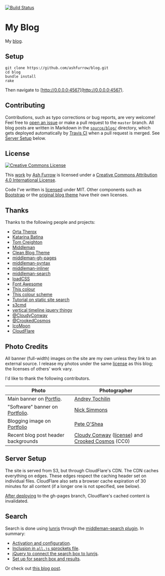 [![Build Status](https://travis-ci.org/ashfurrow/blog.svg?branch=master)](https://travis-ci.org/ashfurrow/blog)

My Blog
=======

My [blog](https://ashfurrow.com/).

Setup
-----

```shell
git clone https://github.com/ashfurrow/blog.git 
cd blog
bundle install
rake
```

Then navigate to [http://0.0.0.0:4567](http://0.0.0.0:4567).

Contributing
------------

Contributions, such as typo corrections or bug reports, are very welcome! Feel free to [open an issue](https://github.com/ashfurrow/blog/issues/new) or make a pull request to the `master` branch. All blog posts are written in Markdown in the [`source/blog/`](https://github.com/ashfurrow/blog/tree/master/source/blog) directory, which gets deployed automatically by [Travis CI](https://travis-ci.org/ashfurrow/blog) when a pull request is merged. See [Server Setup](#server-setup) below.

License
-------

[![Creative Commons License](https://i.creativecommons.org/l/by/4.0/88x31.png)](http://creativecommons.org/licenses/by/4.0/)

This [work](http://purl.org/dc/dcmitype/Text) by [Ash Furrow](https://ashfurrow.com/) is licensed under a [Creative Commons Attribution 4.0 International License](http://creativecommons.org/licenses/by/4.0/).

Code I've written is [licensed](/LICENSE) under MIT. Other components such as [Bootstrap](http://getbootstrap.com) or the [original blog theme](http://startbootstrap.com/template-overviews/clean-blog/) have their own licenses.

Thanks
------

Thanks to the following people and projects:

- [Orta Therox](https://twitter.com/orta)
- [Katarina Batina](https://twitter.com/katarinabatina)
- [Tom Creighton](https://twitter.com/ashfurrow/status/523393606431019008)
- [Middleman](http://middlemanapp.com)
- [Clean Blog Theme](http://startbootstrap.com/template-overviews/clean-blog/)
- [middleman-gh-pages](https://github.com/edgecase/middleman-gh-pages)
- [middleman-syntax](https://github.com/middleman/middleman-syntax)
- [middleman-inliner](https://github.com/kaiinui/middleman-inliner)
- [middleman-search](https://github.com/manastech/middleman-search)
- [loadCSS](https://github.com/filamentgroup/loadCSS)
- [Font Awesome](http://fortawesome.github.io/Font-Awesome/icons/)
- [This colour](http://www.colourlovers.com/color/398CCC/Walton)
- [This colour scheme](http://www.colourlovers.com/palette/869489/Caribbean_Dusk)
- [Tutorial on static site search](http://frontendcollisionblog.com/javascript/jekyll/tutorial/2015/03/26/getting-started-with-a-search-engine-for-your-site-no-server-required.html)
- [s3cmd](http://s3tools.org/)
- [vertical timeline jquery thingy](http://www.jqueryscript.net/other/Responsive-Vertical-Timeline-With-jQuery-CSS3.html)
- [@CloudyConway](http://twitter.com/CloudyConway)
- [@CrookedCosmos](http://twitter.com/CrookedCosmos)
- [IcoMoon](https://icomoon.io)
- [CloudFlare](http://cloudflare.com)

Photo Credits
-------------

All banner (full-width) images on the site are my own unless they link to an external source. I release my photos under the same [license](/LICENSE) as this blog; the licenses of others' work vary.

I'd like to thank the following contributors.

Photo | Photographer
--- | ---
Main banner on [Portfio](https://ashfurrow.com/portfolio). | [Andrey Tochilin](https://twitter.com/Tochilin)
"Software" banner on [Portfolio](https://ashfurrow.com/portfolio#software). | [Nick Simmons](http://instagram.com/nsimmons206)
Blogging image on [Portfolio](https://ashfurrow.com/portfolio#community) | [Pete O'Shea](https://www.flickr.com/photos/59668110@N04/5600161625)
Recent blog post header backgrounds | [Cloudy Conway](http://twitter.com/CloudyConway) ([license](https://twitter.com/vex0rian/status/625153928364191744)) and [Crooked Cosmos](http://twitter.com/CrookedCosmos) (CC0)

Server Setup
------------

The site is served from S3, but through CloudFlare's CDN. The CDN caches everything on edges. These edges respect the caching header set on individual files. CloudFlare also sets a browser cache expiration of 30 minutes for all content (if a longer one is not specified, see below).

[After deploying](https://github.com/ashfurrow/blog/blob/a6e27c6406ddffbc4216c09433501f117fc9b068/Rakefile#L38-L41) to the gh-pages branch, Cloudflare's cached content is invalidated.

Search
------

Search is done using [lunrjs](http://lunrjs.com) through the [middleman-search plugin](https://github.com/manastech/middleman-search). In summary:

- [Activation and configuration](https://github.com/ashfurrow/blog/blob/88eeda09a6010c014dd02f8d05b63eb8cc7da07a/config.rb#L33-L48).
- [Inclusion in `all.js` sprockets file](https://github.com/ashfurrow/blog/blob/88eeda09a6010c014dd02f8d05b63eb8cc7da07a/source/javascripts/all.js#L3).
- [jQuery to connect the search box to lunrjs](https://github.com/ashfurrow/blog/blob/88eeda09a6010c014dd02f8d05b63eb8cc7da07a/source/javascripts/_site.js#L64-L127).
- [Set up for search box and results](https://github.com/ashfurrow/blog/blob/88eeda09a6010c014dd02f8d05b63eb8cc7da07a/source/search.haml#L11-L22).

Or check out [this blog post](https://ashfurrow.com/blog/static-site-search-with-middleman-and-lunrjs/).
